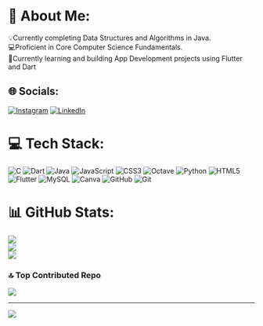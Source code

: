 # 💫 About Me:
💡Currently completing Data Structures and Algorithms in Java.<br>💻Proficient in Core Computer Science Fundamentals.<br>📱Currently learning and building App Development projects using Flutter and Dart<br>


## 🌐 Socials:
[![Instagram](https://img.shields.io/badge/Instagram-%23E4405F.svg?logo=Instagram&logoColor=white)](https://www.instagram.com/gautam_kumar90/) [![LinkedIn](https://img.shields.io/badge/LinkedIn-%230077B5.svg?logo=linkedin&logoColor=white)](https://www.linkedin.com/in/gautam-kumar-bb83b21b4/) 

# 💻 Tech Stack:
![C](https://img.shields.io/badge/c-%2300599C.svg?style=for-the-badge&logo=c&logoColor=white) ![Dart](https://img.shields.io/badge/dart-%230175C2.svg?style=for-the-badge&logo=dart&logoColor=white) ![Java](https://img.shields.io/badge/java-%23ED8B00.svg?style=for-the-badge&logo=openjdk&logoColor=white) ![JavaScript](https://img.shields.io/badge/javascript-%23323330.svg?style=for-the-badge&logo=javascript&logoColor=%23F7DF1E) ![CSS3](https://img.shields.io/badge/css3-%231572B6.svg?style=for-the-badge&logo=css3&logoColor=white) ![Octave](https://img.shields.io/badge/OCTAVE-darkblue?style=for-the-badge&logo=octave&logoColor=fcd683) ![Python](https://img.shields.io/badge/python-3670A0?style=for-the-badge&logo=python&logoColor=ffdd54) ![HTML5](https://img.shields.io/badge/html5-%23E34F26.svg?style=for-the-badge&logo=html5&logoColor=white) ![Flutter](https://img.shields.io/badge/Flutter-%2302569B.svg?style=for-the-badge&logo=Flutter&logoColor=white) ![MySQL](https://img.shields.io/badge/mysql-4479A1.svg?style=for-the-badge&logo=mysql&logoColor=white) ![Canva](https://img.shields.io/badge/Canva-%2300C4CC.svg?style=for-the-badge&logo=Canva&logoColor=white) ![GitHub](https://img.shields.io/badge/github-%23121011.svg?style=for-the-badge&logo=github&logoColor=white) ![Git](https://img.shields.io/badge/git-%23F05033.svg?style=for-the-badge&logo=git&logoColor=white)
# 📊 GitHub Stats:
![](https://github-readme-stats.vercel.app/api?username=gautamkumar90&theme=dark&hide_border=false&include_all_commits=false&count_private=false)<br/>
![](https://github-readme-streak-stats.herokuapp.com/?user=gautamkumar90&theme=dark&hide_border=false)<br/>
![](https://github-readme-stats.vercel.app/api/top-langs/?username=gautamkumar90&theme=dark&hide_border=false&include_all_commits=false&count_private=false&layout=compact)

### 🔝 Top Contributed Repo
![](https://github-contributor-stats.vercel.app/api?username=gautamkumar90&limit=5&theme=dark&combine_all_yearly_contributions=true)

---
[![](https://visitcount.itsvg.in/api?id=gautamkumar90&icon=9&color=0)](https://visitcount.itsvg.in)

<!-- Proudly created with GPRM ( https://gprm.itsvg.in ) -->
